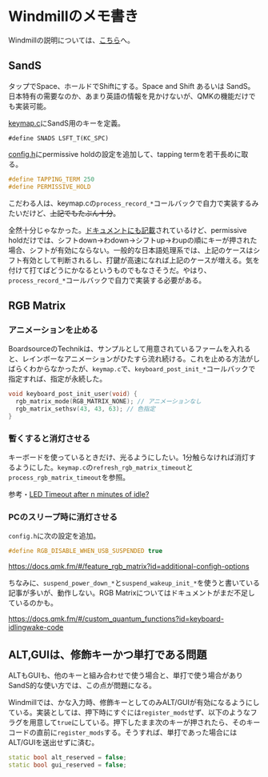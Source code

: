 # Windmillのメモ書き

Windmillの説明については、[こちら](../README.md)へ。

## SandS

タップでSpace、ホールドでShiftにする。Space and Shift あるいは SandS。日本特有の需要なのか、あまり英語の情報を見かけないが、QMKの機能だけでも実装可能。

[keymap.c]()にSandS用のキーを定義。

```
#define SNADS LSFT_T(KC_SPC)
```

[config.h]()にpermissive holdの設定を追加して、tapping termを若干長めに取る。

```c
#define TAPPING_TERM 250
#define PERMISSIVE_HOLD
```

こだわる人は、keymap.cの`process_record_*`コールバックで自力で実装するみたいだけど、~~上記でもたぶん十分~~。

全然十分じゃなかった。[ドキュメントにも記載](https://docs.qmk.fm/#/tap_hold?id=permissive-hold)されているけど、permissive holdだけでは、シフトdown→わdown→シフトup→わupの順にキーが押された場合、シフトが有効にならない。一般的な日本語処理系では、上記のケースはシフト有効として判断されるし、打鍵が高速になれば上記のケースが増える。気を付けて打てばどうにかなるというものでもなさそうだ。やはり、`process_record_*`コールバックで自力で実装する必要がある。

## RGB Matrix

### アニメーションを止める

BoardsourceのTechnikは、サンプルとして用意されているファームを入れると、レインボーなアニメーションがひたすら流れ続ける。これを止める方法がしばらくわからなかったが、`keymap.c`で、`keyboard_post_init_*`コールバックで指定すれば、指定が永続した。

```c
void keyboard_post_init_user(void) {
  rgb_matrix_mode(RGB_MATRIX_NONE); // アニメーションなし
  rgb_matrix_sethsv(43, 43, 63); // 色指定
}
```

### 暫くすると消灯させる

キーボードを使っているときだけ、光るようにしたい。1分触らなければ消灯するようにした。`keymap.c`の`refresh_rgb_matrix_timeout`と`process_rgb_matrix_timeout`を参照。

参考・[LED Timeout after n minutes of idle?](https://www.reddit.com/r/MechanicalKeyboards/comments/53nmvk/help_tmkqmk_led_timeout_after_n_minutes_of_idle/)

### PCのスリープ時に消灯させる

`config.h`に次の設定を追加。

```c
#define RGB_DISABLE_WHEN_USB_SUSPENDED true
```

https://docs.qmk.fm/#/feature_rgb_matrix?id=additional-configh-options

ちなみに、`suspend_power_down_*`と`suspend_wakeup_init_*`を使うと書いている記事が多いが、動作しない。RGB Matrixについてはドキュメントがまだ不足しているのかも。

https://docs.qmk.fm/#/custom_quantum_functions?id=keyboard-idlingwake-code

## ALT,GUIは、修飾キーかつ単打である問題

ALTもGUIも、他のキーと組み合わせで使う場合と、単打で使う場合がありSandS的な使い方では、この点が問題になる。

Windmillでは、かな入力時、修飾キーとしてのみALT/GUIが有効になるようにしている。実装としては、押下時にすぐには`register_mods`せず、以下のようなフラグを用意して`true`にしている。押下したまま次のキーが押されたら、そのキーコードの直前に`register_mods`する。そうすれば、単打であった場合にはALT/GUIを送出せずに済む。

```cpp
static bool alt_reserved = false;
static bool gui_reserved = false;
```
